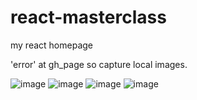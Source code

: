 # react-masterclass
my react homepage

'error' at gh_page so capture local images.

![image](https://github.com/user-attachments/assets/0099d32e-37b1-49be-bde9-a6d34d2e1940)
![image](https://github.com/user-attachments/assets/73f0c569-32aa-4551-98e1-e6b1f3918574)
![image](https://github.com/user-attachments/assets/3517ec50-4edf-4525-927a-ebf743ff4a7c)
![image](https://github.com/user-attachments/assets/e34f4ca1-e359-4317-9e94-b9ab5dee8841)
